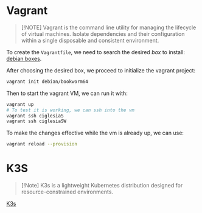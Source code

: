 # Vagrant

> [!NOTE] Vagrant is the command line utility for managing the lifecycle of virtual machines. Isolate dependencies and their configuration within a single disposable and consistent environment.

To create the `Vagrantfile`, we need to search the desired *box* to install: [debian boxes](https://app.vagrantup.com/debian).

After choosing the desired box, we proceed to initialize the vagrant project:

```bash
vagrant init debian/bookworm64
```

Then to start the vagrant VM, we can run it with: 

```bash
vagrant up
# To test it is working, we can ssh into the vm
vagrant ssh ciglesiaS
vagrant ssh ciglesiaSW
```

To make the changes effective while the vm is already up, we can use:

```bash
vagrant reload --provision
```

# K3S

> [!Note] K3s is a lightweight Kubernetes distribution designed for resource-constrained environments.

[K3s](/docs/k3s.svg)